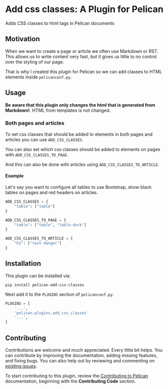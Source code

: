 # Add css classes: A Plugin for Pelican

Adds CSS classes to html tags in Pelican documents

## Motivation

When we want to create a page or article we often use Markdown or RST. This allows us to
write content very fast, but it gives us little to no control over the styling of our page.

That is why I created this plugin for Pelican so we can add classes to HTML elements
inside `pelicanconf.py`.

## Usage

__Be aware that this plugin only changes the html that is generated from Markdown!__.
HTML from templates is not changed.

### Both pages and articles

To set css classes that should be added to elements in both
pages and articles you can use `ADD_CSS_CLASSES`.

You can also set which css classes should be added to elements
on pages with `ADD_CSS_CLASSES_TO_PAGE`.

And this can also be done with articles using `ADD_CSS_CLASSES_TO_ARTICLE`.

#### Example

Let's say you want to configure all tables to use Bootstrap, show black tables on pages
and red headers on articles.

```python
ADD_CSS_CLASSES = {
    "table": ["table"]
}

ADD_CSS_CLASSES_TO_PAGE = {
    "table": ["table", "table-dark"]
}

ADD_CSS_CLASSES_TO_ARTICLE = {
    "h1": ["text-danger"]
}
```

Installation
------------

This plugin can be installed via:

    pip install pelican-add-css-classes

Next add it to the `PLUGINS` section of `pelicanconf.py`.

```python
PLUGINS = [
    '...',
    'pelican.plugins.add_css_classes'
    '...',
]
```

Contributing
------------

Contributions are welcome and much appreciated. Every little bit helps. You can contribute by improving the documentation, adding missing features, and fixing bugs. You can also help out by reviewing and commenting on [existing issues][].

To start contributing to this plugin, review the [Contributing to Pelican][] documentation, beginning with the **Contributing Code** section.

[existing issues]: https://github.com/johanvergeer/pelican-add-css-classes/issues
[Contributing to Pelican]: https://docs.getpelican.com/en/latest/contribute.html
